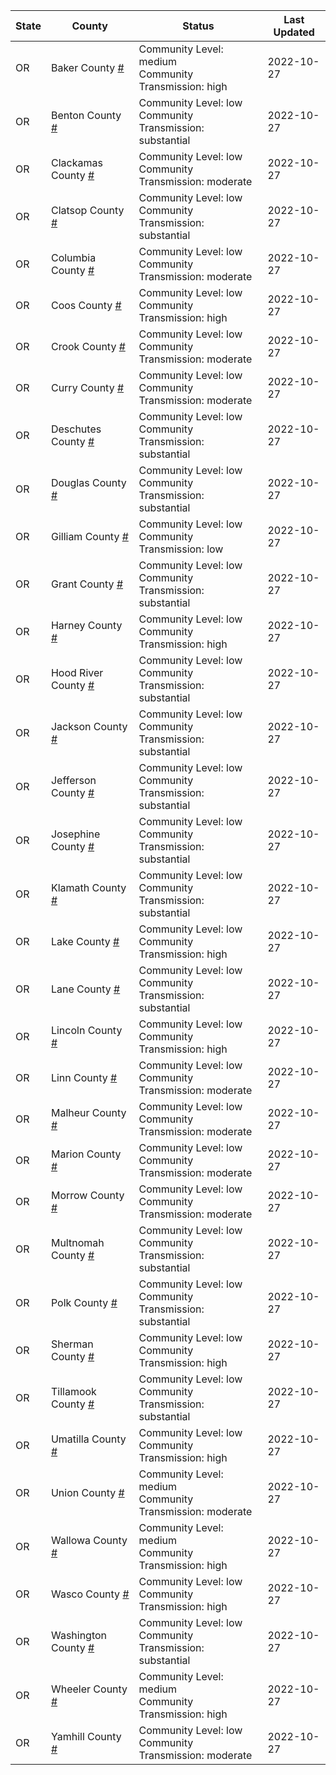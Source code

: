 State | County | Status | Last Updated
--- | --- | --- | --- 
OR | Baker County <a href="#baker_county">#</a> | <a name="baker_county"></a>Community Level: medium<br/>Community Transmission: high | 2022-10-27
OR | Benton County <a href="#benton_county">#</a> | <a name="benton_county"></a>Community Level: low<br/>Community Transmission: substantial | 2022-10-27
OR | Clackamas County <a href="#clackamas_county">#</a> | <a name="clackamas_county"></a>Community Level: low<br/>Community Transmission: moderate | 2022-10-27
OR | Clatsop County <a href="#clatsop_county">#</a> | <a name="clatsop_county"></a>Community Level: low<br/>Community Transmission: substantial | 2022-10-27
OR | Columbia County <a href="#columbia_county">#</a> | <a name="columbia_county"></a>Community Level: low<br/>Community Transmission: moderate | 2022-10-27
OR | Coos County <a href="#coos_county">#</a> | <a name="coos_county"></a>Community Level: low<br/>Community Transmission: high | 2022-10-27
OR | Crook County <a href="#crook_county">#</a> | <a name="crook_county"></a>Community Level: low<br/>Community Transmission: moderate | 2022-10-27
OR | Curry County <a href="#curry_county">#</a> | <a name="curry_county"></a>Community Level: low<br/>Community Transmission: moderate | 2022-10-27
OR | Deschutes County <a href="#deschutes_county">#</a> | <a name="deschutes_county"></a>Community Level: low<br/>Community Transmission: substantial | 2022-10-27
OR | Douglas County <a href="#douglas_county">#</a> | <a name="douglas_county"></a>Community Level: low<br/>Community Transmission: substantial | 2022-10-27
OR | Gilliam County <a href="#gilliam_county">#</a> | <a name="gilliam_county"></a>Community Level: low<br/>Community Transmission: low | 2022-10-27
OR | Grant County <a href="#grant_county">#</a> | <a name="grant_county"></a>Community Level: low<br/>Community Transmission: substantial | 2022-10-27
OR | Harney County <a href="#harney_county">#</a> | <a name="harney_county"></a>Community Level: low<br/>Community Transmission: high | 2022-10-27
OR | Hood River County <a href="#hood_river_county">#</a> | <a name="hood_river_county"></a>Community Level: low<br/>Community Transmission: substantial | 2022-10-27
OR | Jackson County <a href="#jackson_county">#</a> | <a name="jackson_county"></a>Community Level: low<br/>Community Transmission: substantial | 2022-10-27
OR | Jefferson County <a href="#jefferson_county">#</a> | <a name="jefferson_county"></a>Community Level: low<br/>Community Transmission: substantial | 2022-10-27
OR | Josephine County <a href="#josephine_county">#</a> | <a name="josephine_county"></a>Community Level: low<br/>Community Transmission: substantial | 2022-10-27
OR | Klamath County <a href="#klamath_county">#</a> | <a name="klamath_county"></a>Community Level: low<br/>Community Transmission: substantial | 2022-10-27
OR | Lake County <a href="#lake_county">#</a> | <a name="lake_county"></a>Community Level: low<br/>Community Transmission: high | 2022-10-27
OR | Lane County <a href="#lane_county">#</a> | <a name="lane_county"></a>Community Level: low<br/>Community Transmission: substantial | 2022-10-27
OR | Lincoln County <a href="#lincoln_county">#</a> | <a name="lincoln_county"></a>Community Level: low<br/>Community Transmission: high | 2022-10-27
OR | Linn County <a href="#linn_county">#</a> | <a name="linn_county"></a>Community Level: low<br/>Community Transmission: moderate | 2022-10-27
OR | Malheur County <a href="#malheur_county">#</a> | <a name="malheur_county"></a>Community Level: low<br/>Community Transmission: moderate | 2022-10-27
OR | Marion County <a href="#marion_county">#</a> | <a name="marion_county"></a>Community Level: low<br/>Community Transmission: moderate | 2022-10-27
OR | Morrow County <a href="#morrow_county">#</a> | <a name="morrow_county"></a>Community Level: low<br/>Community Transmission: moderate | 2022-10-27
OR | Multnomah County <a href="#multnomah_county">#</a> | <a name="multnomah_county"></a>Community Level: low<br/>Community Transmission: substantial | 2022-10-27
OR | Polk County <a href="#polk_county">#</a> | <a name="polk_county"></a>Community Level: low<br/>Community Transmission: substantial | 2022-10-27
OR | Sherman County <a href="#sherman_county">#</a> | <a name="sherman_county"></a>Community Level: low<br/>Community Transmission: high | 2022-10-27
OR | Tillamook County <a href="#tillamook_county">#</a> | <a name="tillamook_county"></a>Community Level: low<br/>Community Transmission: substantial | 2022-10-27
OR | Umatilla County <a href="#umatilla_county">#</a> | <a name="umatilla_county"></a>Community Level: low<br/>Community Transmission: high | 2022-10-27
OR | Union County <a href="#union_county">#</a> | <a name="union_county"></a>Community Level: medium<br/>Community Transmission: moderate | 2022-10-27
OR | Wallowa County <a href="#wallowa_county">#</a> | <a name="wallowa_county"></a>Community Level: medium<br/>Community Transmission: high | 2022-10-27
OR | Wasco County <a href="#wasco_county">#</a> | <a name="wasco_county"></a>Community Level: low<br/>Community Transmission: high | 2022-10-27
OR | Washington County <a href="#washington_county">#</a> | <a name="washington_county"></a>Community Level: low<br/>Community Transmission: substantial | 2022-10-27
OR | Wheeler County <a href="#wheeler_county">#</a> | <a name="wheeler_county"></a>Community Level: medium<br/>Community Transmission: high | 2022-10-27
OR | Yamhill County <a href="#yamhill_county">#</a> | <a name="yamhill_county"></a>Community Level: low<br/>Community Transmission: moderate | 2022-10-27
